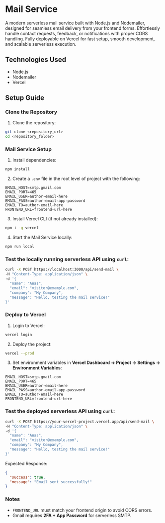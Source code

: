 # Mail Service

A modern serverless mail service built with Node.js and Nodemailer, designed for seamless email delivery from your frontend forms. Effortlessly handle contact requests, feedback, or notifications with proper CORS handling. Fully deployable on Vercel for fast setup, smooth development, and scalable serverless execution.

## Technologies Used

- Node.js
- Nodemailer
- Vercel

## Setup Guide

### Clone the Repository

1. Clone the repository:

```bash
git clone <repository_url>
cd <repository_folder>
```

### Mail Service Setup

1. Install dependencies:

```bash
npm install
```

2. Create a `.env` file in the root level of project with the following:

```env
EMAIL_HOST=smtp.gmail.com
EMAIL_PORT=465
EMAIL_USER=author-email-here
EMAIL_PASS=author-email-app-password
EMAIL_TO=author-email-here
FRONTEND_URL=frontend-url-here
```

3. Install Vercel CLI (if not already installed):

```bash
npm i -g vercel
```

4. Start the Mail Service locally:

```bash
npm run local
```

### Test the locally running serverless API using `curl`:

```bash
curl -X POST https://localhost:3000/api/send-mail \
-H "Content-Type: application/json" \
-d '{
  "name": "Anas",
  "email": "visitor@example.com",
  "company": "My Company",
  "message": "Hello, testing the mail service!"
}'
```

### Deploy to Vercel

1. Login to Vercel:

```bash
vercel login
```

2. Deploy the project:

```bash
vercel --prod
```

3. Set environment variables in **Vercel Dashboard → Project → Settings → Environment Variables**:

```env
EMAIL_HOST=smtp.gmail.com
EMAIL_PORT=465
EMAIL_USER=author-email-here
EMAIL_PASS=author-email-app-password
EMAIL_TO=author-email-here
FRONTEND_URL=frontend-url-here
```

### Test the deployed serverless API using `curl`:

```bash
curl -X POST https://your-vercel-project.vercel.app/api/send-mail \
-H "Content-Type: application/json" \
-d '{
  "name": "Anas",
  "email": "visitor@example.com",
  "company": "My Company",
  "message": "Hello, testing the mail service!"
}'
```

Expected Response:

```json
{
  "success": true,
  "message": "Email sent successfully!"
}
```

### Notes

- `FRONTEND_URL` must match your frontend origin to avoid CORS errors.  
- Gmail requires **2FA + App Password** for serverless SMTP.

